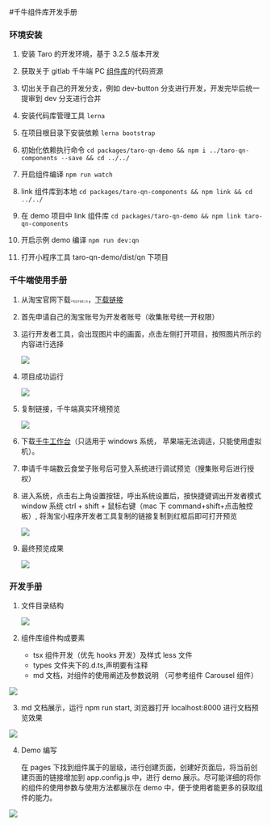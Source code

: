 #千牛组件库开发手册

### 环境安装

1. 安装 Taro 的开发环境，基于 3.2.5 版本开发
2. 获取关于 gitlab 千牛端 PC [组件库](http://gitlab.platdep.shuyun.com/fe/public/taro-qn-components)的代码资源
3. 切出关于自己的开发分支，例如 dev-button 分支进行开发，开发完毕后统一提审到 dev 分支进行合并
4. 安装代码库管理工具 `lerna`

5. 在项目根目录下安装依赖 `lerna bootstrap`
6. 初始化依赖执行命令 `cd packages/taro-qn-demo && npm i ../taro-qn-components --save && cd ../../`
7. 开启组件编译 `npm run watch`
8. link 组件库到本地 `cd packages/taro-qn-components && npm link && cd ../../`
9. 在 demo 项目中 link 组件库 `cd packages/taro-qn-demo && npm link taro-qn-components`
10. 开启示例 demo 编译 `npm run dev:qn`
11. 打开小程序工具 taro-qn-demo/dist/qn 下项目

### 千牛端使用手册

1. 从淘宝官网下载<img src="https://brand-guide.shuyun.com/IAM/cbe82c60a97d.png" alt="淘宝开发者工具" style="zoom:30%;" />，[下载链接](https://developer.taobao.com/)

2. 首先申请自己的淘宝账号为开发者账号（收集账号统一开权限）

3. 运行开发者工具，会出现图片中的画面，点击左侧打开项目，按照图片所示的内容进行选择

   ![](https://brand-guide.shuyun.com/IAM/542fb3d34516.png)

4. 项目成功运行

   ![](https://brand-guide.shuyun.com/IAM/6512ab0ca81f.png)

5. 复制链接，千牛端真实环境预览

   ![](https://brand-guide.shuyun.com/IAM/6c2c8cb85f95.png)

6. 下载[千牛工作台](https://cts.alibaba.com/product/qianniu.htm)（只适用于 windows 系统， 苹果端无法调适，只能使用虚拟机）。

7. 申请千牛端数云食堂子账号后可登入系统进行调试预览（搜集账号后进行授权）

8. 进入系统，点击右上角设置按钮，呼出系统设置后，按快捷键调出开发者模式 window 系统 ctrl + shift + 鼠标右键（mac 下 command+shift+点击触控板）, 将淘宝小程序开发者工具复制的链接复制到红框后即可打开预览

   ![](https://brand-guide.shuyun.com/IAM/28f4a2ba0c0f.png)

9. 最终预览成果

   ![](https://brand-guide.shuyun.com/IAM/6e78b54aa5e2.png)

### 开发手册

1. 文件目录结构

   ![](https://brand-guide.shuyun.com/IAM/80932f215656.png)

2. 组件库组件构成要素
   - tsx 组件开发（优先 hooks 开发）及样式 less 文件
   - types 文件夹下的.d.ts,声明要有注释
   - md 文档，对组件的使用阐述及参数说明 （可参考组件 Carousel 组件）

![](https://brand-guide.shuyun.com/IAM/47e29fab6ac2.png)

3. md 文档展示，运行 npm run start, 浏览器打开 localhost:8000 进行文档预览效果

![](https://brand-guide.shuyun.com/IAM/0efde5298c1b.png)

4. Demo 编写

   在 pages 下找到组件属于的层级，进行创建页面，创建好页面后，将当前创建页面的链接增加到 app.config.js 中，进行 demo 展示。尽可能详细的将你的组件的使用参数与使用方法都展示在 demo 中，便于使用者能更多的获取组件的能力。

![](https://brand-guide.shuyun.com/IAM/95b722d3035e.png)

